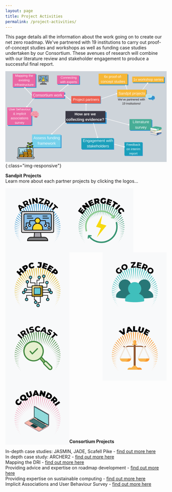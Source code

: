```yaml
---
layout: page
title: Project Activities
permalink: /project-activities/
---
```


This page details all the information about the work going on to create our net zero roadmap. 
We've partnered with 19 institutions to carry out proof-of-concept studies and workshops as well as funding case studies undertaken by our Consortium. These avenues of research will combine with our literature review and stakeholder engagement to produce a successful final report.

![project-activities](images/project-activities-canva.svg){:class="img-responsive"} 


**Sandpit Projects** <br>
Learn more about each partner projects by clicking the logos...



[<img align = 'left' img src="/images/logos.png" width="200" height="200" alt="ARINZRIT">](/arinzrit/)
[<img align = 'center' img src="/images/logo2.png" width="200" height="200" alt="ENERGETIC">](/energetic/)
[<img align = 'right' img src="/images/logo3.png" width="200" height="200" alt="GO ZERO">](/go-zero/) <br>
[<img align = 'left' img src="/images/logo4.png" width="200" height="200" alt="HPC JEEP">](/hpc-jeep/)
[<img align = 'center' img src="/images/logo5.png" width="200" height="200" alt="IRISCAST">](/iriscast/)
[<img align = 'right' img src="/images/logo6.png" width="200" height="200" alt="VALUE">](/value/) <br>
[<img align = 'left' img src="/images/logo7.png" width="200" height="200" alt="CQUANDRI">](/cquandri/) <br>

&nbsp;<br>
&nbsp;<br>
&nbsp;<br>
&nbsp;<br>
&nbsp;<br>
&nbsp;<br>
&nbsp;<br>
&nbsp;<br>

**Consortium Projects** <br>
  
In-depth case studies: JASMIN, JADE, Scafell Pike - [find out more here](/jasmin/) <br>
In depth case study: ARCHER2 - [find out more here](/archer/) <br>
Mapping the DRI - [find out more here](/mapping/) <br>
Providing advice and expertise on roadmap development - [find out more here](/roadmap-development/) <br>
Providing expertise on sustainable computing - [find out more here](/sustainable-computing/) <br>
Implicit Associations and User Behaviour Survey - [find out more here](/user-behaviour-survey/) <br>
